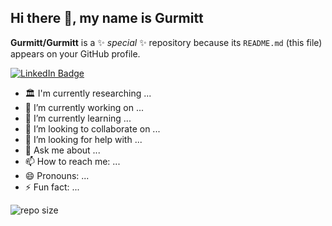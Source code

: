 ## Hi there 👋, my name is Gurmitt

**Gurmitt/Gurmitt** is a ✨ _special_ ✨ repository because its `README.md` (this file) appears on your GitHub profile.

[![LinkedIn Badge](https://img.shields.io/badge/My-linkedIn-blue)](https://www.linkedin.com/in/gurmitt-dhalliwal/)
- 🏛️ I'm currently researching ...
- 🔭 I’m currently working on ...
- 🌱 I’m currently learning ...
- 👯 I’m looking to collaborate on ...
- 🤔 I’m looking for help with ...
- 💬 Ask me about ...
- 📫 How to reach me: ...
- 😄 Pronouns: ...
- ⚡ Fun fact: ...

![repo size](https://imp.shields.io/github/repo-size/Gurmitt/SSJ302_Final_Project)
